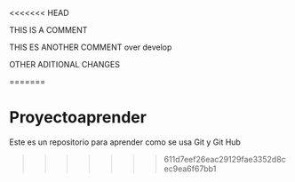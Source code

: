 <<<<<<< HEAD



THIS IS A COMMENT

THIS ES ANOTHER COMMENT over develop

OTHER ADITIONAL CHANGES


=======
# Proyectoaprender
Este es un repositorio para aprender como se usa Git y Git Hub
>>>>>>> 611d7eef26eac29129fae3352d8cec9ea6f67bb1
